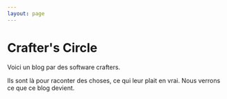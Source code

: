 ```yaml
---
layout: page
---
```


# Crafter's Circle

Voici un blog par des software crafters.

Ils sont là pour raconter des choses, ce qui leur plait en vrai. Nous verrons ce que ce blog devient.

